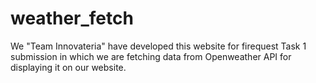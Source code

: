# weather_fetch

We "Team Innovateria" have developed this website for firequest Task 1 submission in which we are fetching data from Openweather API for displaying it on our website.
